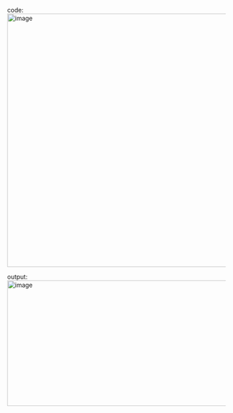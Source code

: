 code:
<img width="819" height="585" alt="image" src="https://github.com/user-attachments/assets/d65304d0-8cb1-4566-ba50-00f1f5948d53" />

output:
<img width="825" height="290" alt="image" src="https://github.com/user-attachments/assets/df46b7a4-73b1-4e1e-8f2c-72e3a10d9f8b" />

